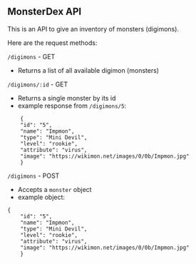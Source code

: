 ## MonsterDex API

This is an API to give an inventory of monsters (digimons).

Here are the request methods:

`/digimons` - GET
- Returns a list of all available digimon (monsters)

`/digimons/:id` - GET
- Returns a single monster by its id
- example response from `/digimons/5`:
```
    {
    "id": "5",
    "name": "Impmon",
    "type": "Mini Devil",
    "level": "rookie",
    "attribute": "virus",
    "image": "https://wikimon.net/images/0/0b/Impmon.jpg"
    }
```

`/digimons` - POST
- Accepts a `monster` object
- example object:

```
{
    "id": "5",
    "name": "Impmon",
    "type": "Mini Devil",
    "level": "rookie",
    "attribute": "virus",
    "image": "https://wikimon.net/images/0/0b/Impmon.jpg"
    }
```